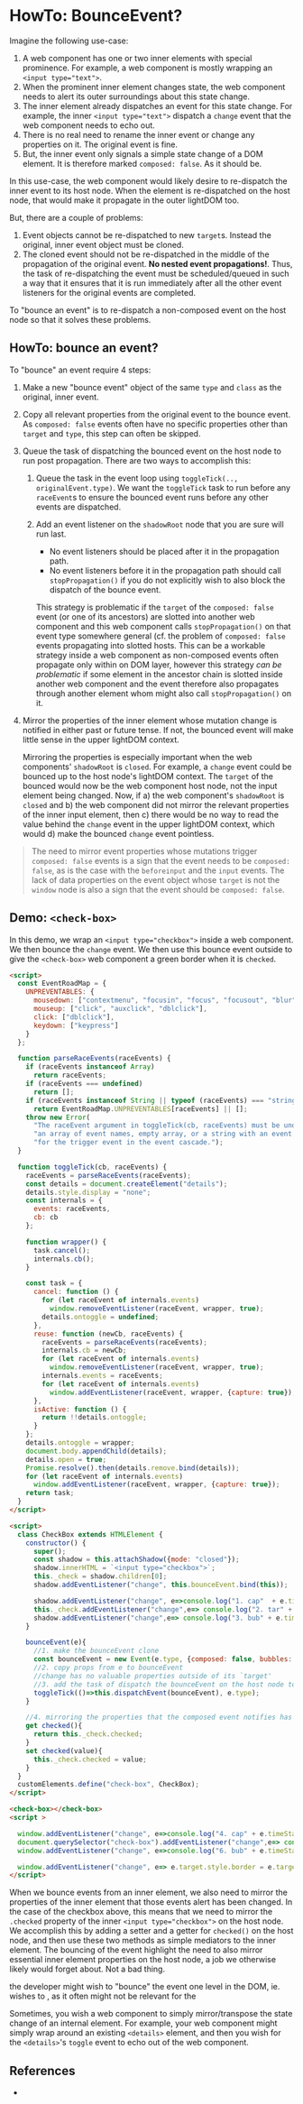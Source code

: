 # HowTo: BounceEvent?

Imagine the following use-case:
1. A web component has one or two inner elements with special prominence. For example, a web component is mostly wrapping an `<input type="text">`.
2. When the prominent inner element changes state, the web component needs to alert its outer surroundings about this state change. 
3. The inner element already dispatches an event for this state change. For example, the inner `<input type="text">` dispatch a `change` event that the web component needs to echo out. 
4. There is no real need to rename the inner event or change any properties on it. The original event is fine.
5. But, the inner event only signals a simple state change of a DOM element. It is therefore marked `composed: false`. As it should be.

In this use-case, the web component would likely desire to re-dispatch the inner event to its host node. When the element is re-dispatched on the host node, that would make it propagate in the outer lightDOM too.

But, there are a couple of problems:
1. Event objects cannot be re-dispatched to new `target`s. Instead the original, inner event object must be cloned.
2. The cloned event should not be re-dispatched in the middle of the propagation of the original event. **No nested event propagations!**. Thus, the task of re-dispatching the event must be scheduled/queued in such a way that it ensures that it is run immediately after all the other event listeners for the original events are completed.
 
To "bounce an event" is to re-dispatch a non-composed event on the host node so that it solves these problems. 

## HowTo: bounce an event?

To "bounce" an event require 4 steps:
1. Make a new "bounce event" object of the same `type` and `class` as the original, inner event.
2. Copy all relevant properties from the original event to the bounce event. As `composed: false` events often have no specific properties other than `target` and `type`, this step can often be skipped.
3. Queue the task of dispatching the bounced event on the host node to run post propagation. There are two ways to accomplish this:
   1. Queue the task in the event loop using `toggleTick(.., originalEvent.type)`. We want the `toggleTick` task to run before any `raceEvent`s to ensure the bounced event runs before any other events are dispatched.  
   2. Add an event listener on the `shadowRoot` node that you are sure will run last.
      * No event listeners should be placed after it in the propagation path.
      * No event listeners before it in the propagation path should call `stopPropagation()` if you do not explicitly wish to also block the dispatch of the bounce event.
      
      This strategy is problematic if the `target` of the `composed: false` event (or one of its ancestors) are slotted into another web component and this web component calls `stopPropagation()` on that event type somewhere general (cf. the problem of `composed: false` events propagating into slotted hosts. 
      This can be a workable strategy inside a web component as non-composed events often propagate only within on DOM layer, however this strategy *can be problematic* if some element in the ancestor chain is slotted inside another web component and the event therefore also propagates through another element whom might also call `stopPropagation()` on it.  
      
4. Mirror the properties of the inner element whose mutation change is notified in either past or future tense. If not, the bounced event will make little sense in the upper lightDOM context.

   Mirroring the properties is especially important when the web components' `shadowRoot` is `closed`. For example, a `change` event could be bounced up to the host node's lightDOM context. The `target` of the bounced would now be the web component host node, not the input element being changed. Now, if a) the web component's `shadowRoot` is `closed` and b) the web component did not mirror the relevant properties of the inner input element, then c) there would be no way to read the value behind the `change` event in the upper lightDOM context, which would d) make the bounced `change` event pointless.

> The need to mirror event properties whose mutations trigger `composed: false` events is a sign that the event needs to be `composed: false`, as is the case with the `beforeinput` and the `input` events. The lack of data properties on the event object whose `target` is not the `window` node is also a sign that the event should be `composed: false`.

## Demo: `<check-box>`

In this demo, we wrap an `<input type="checkbox">` inside a web component. We then bounce the `change` event. We then use this bounce event outside to give the `<check-box>` web component a green border when it is `checked`. 

```html
<script>
  const EventRoadMap = {
    UNPREVENTABLES: {
      mousedown: ["contextmenu", "focusin", "focus", "focusout", "blur"],
      mouseup: ["click", "auxclick", "dblclick"],
      click: ["dblclick"],
      keydown: ["keypress"]
    }
  };

  function parseRaceEvents(raceEvents) {
    if (raceEvents instanceof Array)
      return raceEvents;
    if (raceEvents === undefined)
      return [];
    if (raceEvents instanceof String || typeof (raceEvents) === "string")
      return EventRoadMap.UNPREVENTABLES[raceEvents] || [];
    throw new Error(
      "The raceEvent argument in toggleTick(cb, raceEvents) must be undefined, " +
      "an array of event names, empty array, or a string with an event name " +
      "for the trigger event in the event cascade.");
  }

  function toggleTick(cb, raceEvents) {
    raceEvents = parseRaceEvents(raceEvents);
    const details = document.createElement("details");
    details.style.display = "none";
    const internals = {
      events: raceEvents,
      cb: cb
    };

    function wrapper() {
      task.cancel();
      internals.cb();
    }

    const task = {
      cancel: function () {
        for (let raceEvent of internals.events)
          window.removeEventListener(raceEvent, wrapper, true);
        details.ontoggle = undefined;
      },
      reuse: function (newCb, raceEvents) {
        raceEvents = parseRaceEvents(raceEvents);
        internals.cb = newCb;
        for (let raceEvent of internals.events)
          window.removeEventListener(raceEvent, wrapper, true);
        internals.events = raceEvents;
        for (let raceEvent of internals.events)
          window.addEventListener(raceEvent, wrapper, {capture: true});
      },
      isActive: function () {
        return !!details.ontoggle;
      }
    };
    details.ontoggle = wrapper;
    document.body.appendChild(details);
    details.open = true;
    Promise.resolve().then(details.remove.bind(details));
    for (let raceEvent of internals.events)
      window.addEventListener(raceEvent, wrapper, {capture: true});
    return task;
  }
</script>

<script>
  class CheckBox extends HTMLElement {
    constructor() {
      super();
      const shadow = this.attachShadow({mode: "closed"});
      shadow.innerHTML = `<input type="checkbox">`;
      this._check = shadow.children[0];
      shadow.addEventListener("change", this.bounceEvent.bind(this));

      shadow.addEventListener("change", e=>console.log("1. cap"  + e.timeStamp), true);
      this._check.addEventListener("change",e=> console.log("2. tar" + e.timeStamp));
      shadow.addEventListener("change",e=> console.log("3. bub" + e.timeStamp));
    }

    bounceEvent(e){
      //1. make the bounceEvent clone
      const bounceEvent = new Event(e.type, {composed: false, bubbles: true});
      //2. copy props from e to bounceEvent
      //change has no valuable properties outside of its `target'
      //3. add the task of dispatch the bounceEvent on the host node to run first in the event loop. Set raceEvents to the e.type.
      toggleTick(()=>this.dispatchEvent(bounceEvent), e.type);
    }

    //4. mirroring the properties that the composed event notifies has changed.
    get checked(){
      return this._check.checked;
    }
    set checked(value){
      this._check.checked = value;
    }
  }
  customElements.define("check-box", CheckBox);
</script>

<check-box></check-box>
<script >

  window.addEventListener("change", e=>console.log("4. cap" + e.timeStamp), true);
  document.querySelector("check-box").addEventListener("change",e=> console.log("5. tar" + e.timeStamp));
  window.addEventListener("change", e=>console.log("6. bub" + e.timeStamp));

  window.addEventListener("change", e=> e.target.style.border = e.target.checked ? "2px solid green" : "none");
</script>
```

When we bounce events from an inner element, we also need to mirror the properties of the inner element that those events alert has been changed. In the case of the checkbox above, this means that we need to mirror the `.checked` property of the inner `<input type="checkbox">` on the host node. We accomplish this by adding a setter and a getter for `checked()` on the host node, and then use these two methods as simple mediators to the inner element. The bouncing of the event highlight the need to also mirror essential inner element properties on the host node, a job we otherwise likely would forget about. Not a bad thing.
 
 the developer might wish to "bounce" the event one level in the DOM, ie. wishes to , as it often might not be relevant for the  

Sometimes, you wish a web component to simply mirror/transpose the state change of an internal element. For example, your web component might simply wrap around an existing `<details>` element, and then you wish for the `<details>`'s `toggle` event to echo out of the web component.

## References

 * 